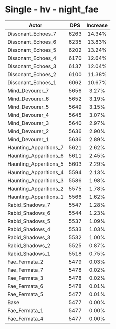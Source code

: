 # Single - hv - night_fae
| Actor | DPS | Increase |
|---|:---:|:---:|
|Dissonant_Echoes_7|6263|14.34%|
|Dissonant_Echoes_6|6235|13.83%|
|Dissonant_Echoes_5|6202|13.24%|
|Dissonant_Echoes_4|6170|12.64%|
|Dissonant_Echoes_3|6137|12.04%|
|Dissonant_Echoes_2|6100|11.38%|
|Dissonant_Echoes_1|6062|10.67%|
|Mind_Devourer_7|5656|3.27%|
|Mind_Devourer_6|5652|3.19%|
|Mind_Devourer_5|5649|3.15%|
|Mind_Devourer_4|5645|3.07%|
|Mind_Devourer_3|5640|2.97%|
|Mind_Devourer_2|5636|2.90%|
|Mind_Devourer_1|5636|2.89%|
|Haunting_Apparitions_7|5621|2.62%|
|Haunting_Apparitions_6|5611|2.45%|
|Haunting_Apparitions_5|5603|2.29%|
|Haunting_Apparitions_4|5594|2.13%|
|Haunting_Apparitions_3|5586|1.98%|
|Haunting_Apparitions_2|5575|1.78%|
|Haunting_Apparitions_1|5566|1.62%|
|Rabid_Shadows_7|5547|1.28%|
|Rabid_Shadows_6|5544|1.23%|
|Rabid_Shadows_5|5537|1.09%|
|Rabid_Shadows_4|5533|1.03%|
|Rabid_Shadows_3|5532|1.00%|
|Rabid_Shadows_2|5525|0.87%|
|Rabid_Shadows_1|5518|0.75%|
|Fae_Fermata_2|5479|0.03%|
|Fae_Fermata_7|5478|0.02%|
|Fae_Fermata_3|5478|0.02%|
|Fae_Fermata_6|5478|0.01%|
|Fae_Fermata_5|5477|0.01%|
|Base|5477|0.00%|
|Fae_Fermata_1|5477|0.00%|
|Fae_Fermata_4|5477|0.00%|
